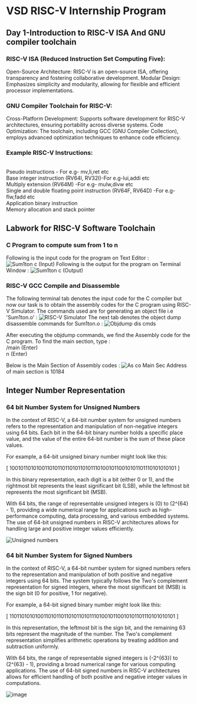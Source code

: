 # VSD RISC-V Internship Program
## Day 1-Introduction to RISC-V ISA And GNU compiler toolchain
### RISC-V ISA (Reduced Instruction Set Computing Five):

Open-Source Architecture: RISC-V is an open-source ISA, offering transparency and fostering collaborative development.
Modular Design: Emphasizes simplicity and modularity, allowing for flexible and efficient processor implementations.
### GNU Compiler Toolchain for RISC-V:

Cross-Platform Development: Supports software development for RISC-V architectures, ensuring portability across diverse systems.
Code Optimization: The toolchain, including GCC (GNU Compiler Collection), employs advanced optimization techniques to enhance code efficiency.
### Example RISC-V Instructions:
<br> Pseudo instructions - For e.g- mv,li,ret etc
<br> Base integer instruction (RV64I, RV32I)-For e.g-lui,addi etc
<br> Multiply extension (RV64M) -For e.g- mulw,divw etc
<br> Single and double floating point instruction (RV64F, RV64D) -For e.g- flw,fadd etc
<br> Application binary instruction
<br> Memory allocation and stack pointer

## Labwork for RISC-V Software Toolchain

### C Program to compute sum from 1 to n
Following is the input code for the program on Text Editor :
![Sum1ton c (Input)](https://github.com/spandansarkar45/somaiya-riscv/assets/154997186/f1a83442-9f8d-4fd7-8886-4cf6e4e0dab2)
Following is the output for the program on Terminal Window :
![Sum1ton c (Output)](https://github.com/spandansarkar45/somaiya-riscv/assets/154997186/fe328267-4287-4ba7-8c3f-34afc761b10d)

### RISC-V GCC Compile and Disassemble
The following terminal tab denotes the input code for the C compiler but now our task is to obtain the assembly codes for the C program using RISC-V Simulator. The commands used are for generating an object file i.e 'Sum1ton.o' :
![RISC-V Simulator](https://github.com/spandansarkar45/somaiya-riscv/assets/154997186/a56dc5ae-d490-4318-97d4-af0ae2201b7e)
The next tab denotes the object dump disassemble commands for Sum1ton.o :
![Objdump dis cmds](https://github.com/spandansarkar45/somaiya-riscv/assets/154997186/fb9d8dbb-61f2-40a4-a018-3112bd74da2c)

After executing the objdump commands, we find the Assembly code for the C program. To find the main section, type :
<br> /main (Enter)
<br> n (Enter)

Below is the Main Section of Assembly codes :
![As co Main Sec](https://github.com/spandansarkar45/somaiya-riscv/assets/154997186/461a0855-b501-4e23-8416-0ce8adcc1f7b)
Address of main section is 10184

## Integer Number Representation

### 64 bit Number System for Unsigned Numbers
In the context of RISC-V, a 64-bit number system for unsigned numbers refers to the representation and manipulation of non-negative integers using 64 bits. Each bit in the 64-bit binary number holds a specific place value, and the value of the entire 64-bit number is the sum of these place values.

For example, a 64-bit unsigned binary number might look like this:

\[ 1001011010100110101101101011010111010010110010101101110101010101 \]

In this binary representation, each digit is a bit (either 0 or 1), and the rightmost bit represents the least significant bit (LSB), while the leftmost bit represents the most significant bit (MSB).

With 64 bits, the range of representable unsigned integers is \(0\) to \(2^{64} - 1\), providing a wide numerical range for applications such as high-performance computing, data processing, and various embedded systems. The use of 64-bit unsigned numbers in RISC-V architectures allows for handling large and positive integer values efficiently.

![Unsigned numbers](https://github.com/spandansarkar45/somaiya-riscv/assets/154997186/8c6533a7-e2e9-4cca-aae1-945b575fe70c)

### 64 bit Number System for Signed Numbers
In the context of RISC-V, a 64-bit number system for signed numbers refers to the representation and manipulation of both positive and negative integers using 64 bits. The system typically follows the Two's complement representation for signed integers, where the most significant bit (MSB) is the sign bit (0 for positive, 1 for negative).

For example, a 64-bit signed binary number might look like this:

\[ 1101101010100110101101101011010111010010110010101101110101010101 \]

In this representation, the leftmost bit is the sign bit, and the remaining 63 bits represent the magnitude of the number. The Two's complement representation simplifies arithmetic operations by treating addition and subtraction uniformly.

With 64 bits, the range of representable signed integers is \(-2^{63}\) to \(2^{63} - 1\), providing a broad numerical range for various computing applications. The use of 64-bit signed numbers in RISC-V architectures allows for efficient handling of both positive and negative integer values in computations.

![image](https://github.com/spandansarkar45/somaiya-riscv/assets/154997186/54a6c614-7ba6-4024-b2cd-8de6a837f208)





